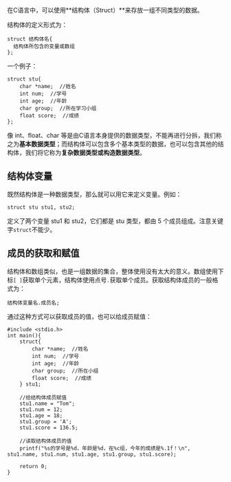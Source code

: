 
在C语言中，可以使用**结构体（Struct）**来存放一组不同类型的数据。

结构体的定义形式为：

```
struct 结构体名{
  结构体所包含的变量或数组
};
```

一个例子：

``` 
struct stu{
    char *name;  //姓名
    int num;  //学号
    int age;  //年龄
    char group;  //所在学习小组
    float score;  //成绩
};
```

像 int、float、char 等是由C语言本身提供的数据类型，不能再进行分拆，我们称之为**基本数据类型**；而结构体可以包含多个基本类型的数据，也可以包含其他的结构体，我们将它称为**复杂数据类型或构造数据类型**。

## 结构体变量

既然结构体是一种数据类型，那么就可以用它来定义变量。例如：

```
struct stu stu1, stu2;
```

定义了两个变量 stu1 和 stu2，它们都是 stu 类型，都由 5 个成员组成。注意关键字`struct`不能少。

## 成员的获取和赋值

结构体和数组类似，也是一组数据的集合，整体使用没有太大的意义。数组使用下标`[ ]`获取单个元素，结构体使用点号`.`获取单个成员。获取结构体成员的一般格式为：

```
结构体变量名.成员名;
```

通过这种方式可以获取成员的值，也可以给成员赋值：

```
#include <stdio.h>
int main(){
    struct{
        char *name;  //姓名
        int num;  //学号
        int age;  //年龄
        char group;  //所在小组
        float score;  //成绩
    } stu1;

    //给结构体成员赋值
    stu1.name = "Tom";
    stu1.num = 12;
    stu1.age = 18;
    stu1.group = 'A';
    stu1.score = 136.5;

    //读取结构体成员的值
    printf("%s的学号是%d，年龄是%d，在%c组，今年的成绩是%.1f！\n", stu1.name, stu1.num, stu1.age, stu1.group, stu1.score);

    return 0;
}
```

